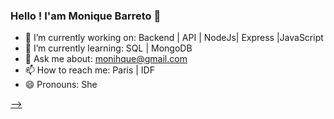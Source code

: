 ### Hello ! I'am Monique Barreto  👋

- 🔭 I’m currently working on: Backend | API | NodeJs| Express |JavaScript 
- 🌱 I’m currently learning:  SQL | MongoDB
- 💬 Ask me about: monihque@gmail.com
- 📫 How to reach me: Paris | IDF
- 😄 Pronouns: She 

<div> 
<a href="https://github.com/MoniqueBarreto">

</div>

-->
